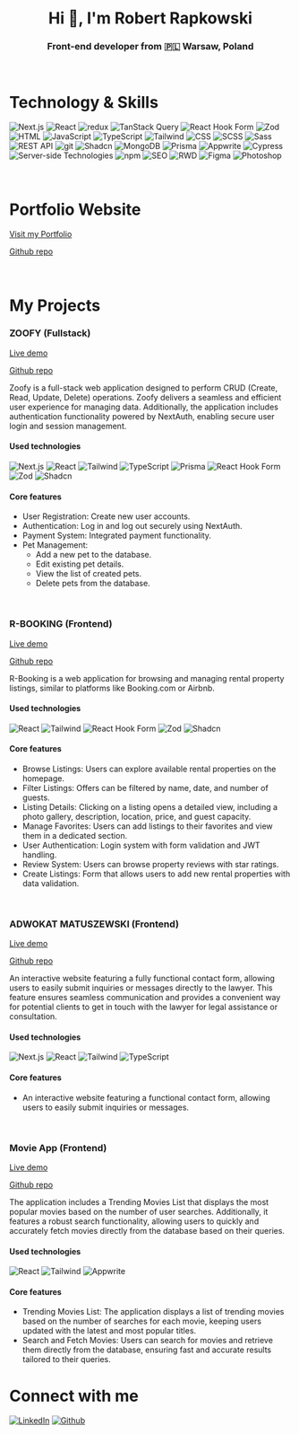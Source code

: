<h1 align="center">Hi 👋, I'm Robert Rapkowski</h1>
<h3 align="center">Front-end developer from 🇵🇱 Warsaw, Poland</h3>
<br />
<h1 align="left">Technology & Skills</h1>
<p>
	<img
		alt="Next.js"
		src="https://img.shields.io/badge/-Next.js-000000?style=flat-square&logo=next.js&logoColor=white" />
	<img
		alt="React"
		src="https://img.shields.io/badge/-React-61DAFB?style=flat-square&logo=react&logoColor=black" />
	<img
		alt="redux"
		src="https://img.shields.io/badge/-Redux-764ABC?style=flat-square&logo=redux&logoColor=white" />
	<img
		alt="TanStack Query"
		src="https://img.shields.io/badge/-TanStack%20Query-FF4154?style=flat-square&logo=react-query&logoColor=white" />
	<img
		alt="React Hook Form"
		src="https://img.shields.io/badge/-React%20Hook%20Form-EC5990?style=flat-square&logo=react-hook-form&logoColor=white" />
	<img
		alt="Zod"
		src="https://img.shields.io/badge/-Zod-5A67D8?style=flat-square&logoColor=white" />
	<img
		alt="HTML"
		src="https://img.shields.io/badge/-HTML5-E34F26?style=flat-square&logo=html5&logoColor=white" />
	<img
		alt="JavaScript"
		src="https://img.shields.io/badge/-JavaScript-F7DF1E?style=flat-square&logo=javascript&logoColor=black" />
	<img
		alt="TypeScript"
		src="https://img.shields.io/badge/-TypeScript-007ACC?style=flat-square&logo=typescript&logoColor=white" />
	<img
		alt="Tailwind"
		src="https://img.shields.io/badge/-Tailwind-38B2AC?style=flat-square&logo=tailwind-css&logoColor=white" />
	<img
		alt="CSS"
		src="https://img.shields.io/badge/-CSS3-1572B6?style=flat-square&logo=css3&logoColor=white" />
	<img
		alt="SCSS"
		src="https://img.shields.io/badge/-SCSS-CC6699?style=flat-square&logo=sass&logoColor=white" />
	<img
		alt="Sass"
		src="https://img.shields.io/badge/-Sass-CC6699?style=flat-square&logo=sass&logoColor=white" />
	<img
		alt="REST API"
		src="https://img.shields.io/badge/-REST%20API-0096D6?style=flat-square&logo=api&logoColor=white" />
	<img
		alt="git"
		src="https://img.shields.io/badge/-Git-F05032?style=flat-square&logo=git&logoColor=white" />
	<img
		alt="Shadcn"
		src="https://img.shields.io/badge/-Shadcn-000000?style=flat-square&logo=shadcn&logoColor=white" />
	<img
		alt="MongoDB"
		src="https://img.shields.io/badge/-MongoDB-13aa52?style=flat-square&logo=mongodb&logoColor=white" />
	<img
		alt="Prisma"
		src="https://img.shields.io/badge/-Prisma-2D3748?style=flat-square&logo=prisma&logoColor=white" />
	<img
		alt="Appwrite"
		src="https://img.shields.io/badge/-Appwrite-F02E65?style=flat-square&logo=appwrite&logoColor=white" />
	<img
		alt="Cypress"
		src="https://img.shields.io/badge/-Cypress-17202C?style=flat-square&logo=cypress&logoColor=white" />
	<img
		alt="Server-side Technologies"
		src="https://img.shields.io/badge/-Server--side%20Technologies-000000?style=flat-square&logo=server&logoColor=white" />
	<img
		alt="npm"
		src="https://img.shields.io/badge/-NPM-CB3837?style=flat-square&logo=npm&logoColor=white" />
	<img
		alt="SEO"
		src="https://img.shields.io/badge/-SEO-47C5FB?style=flat-square&logo=google&logoColor=white" />
	<img
		alt="RWD"
		src="https://img.shields.io/badge/-RWD-5A0FC8?style=flat-square&logo=responsive-design&logoColor=white" />
	<img
		alt="Figma"
		src="https://img.shields.io/badge/-Figma-F24E1E?style=flat-square&logo=figma&logoColor=white" />
	<img
		alt="Photoshop"
		src="https://img.shields.io/badge/-Photoshop-31A8FF?style=flat-square&logo=adobe-photoshop&logoColor=white" />
</p>
<br />

<h1 align="left">Portfolio Website</h1>
<p>
	<a href="https://robert-rapkowski-portfolio.vercel.app/" target="_blank"
		>Visit my Portfolio</a
	>
</p>
<p>
	<a
		href="https://github.com/Rapkowsky/robert-rapkowski-portfolio"
		target="_blank"
		>Github repo</a
	>
</p>
<br />
<h1 align="left">My Projects</h1>

<h3 align="left">ZOOFY (Fullstack)</h3>
<p>
	<a href="https://rr-zoofy.vercel.app" target="_blank">Live demo</a>
</p>
<p>
	<a href="https://github.com/Rapkowsky/zoofy" target="_blank">Github repo</a>
</p>
<p>
	Zoofy is a full-stack web application designed to perform CRUD (Create, Read,
	Update, Delete) operations. Zoofy delivers a seamless and efficient user
	experience for managing data. Additionally, the application includes
	authentication functionality powered by NextAuth, enabling secure user login
	and session management.
</p>
<h4>Used technologies</h4>
<p>
	<img
		alt="Next.js"
		src="https://img.shields.io/badge/-Next.js-000000?style=flat-square&logo=next.js&logoColor=white" />
	<img
		alt="React"
		src="https://img.shields.io/badge/-React-61DAFB?style=flat-square&logo=react&logoColor=black" />
	<img
		alt="Tailwind"
		src="https://img.shields.io/badge/-Tailwind-38B2AC?style=flat-square&logo=tailwind-css&logoColor=white" />
	<img
		alt="TypeScript"
		src="https://img.shields.io/badge/-TypeScript-007ACC?style=flat-square&logo=typescript&logoColor=white" />
	<img
		alt="Prisma"
		src="https://img.shields.io/badge/-Prisma-2D3748?style=flat-square&logo=prisma&logoColor=white" />
	<img
		alt="React Hook Form"
		src="https://img.shields.io/badge/-React%20Hook%20Form-EC5990?style=flat-square&logo=react-hook-form&logoColor=white" />
	<img
		alt="Zod"
		src="https://img.shields.io/badge/-Zod-5A67D8?style=flat-square&logoColor=white" />
	<img
		alt="Shadcn"
		src="https://img.shields.io/badge/-Shadcn-000000?style=flat-square&logo=shadcn&logoColor=white" />
</p>

<h4>Core features</h4>
<ul>
	<li>User Registration: Create new user accounts.</li>
	<li>Authentication: Log in and log out securely using NextAuth.</li>
	<li>Payment System: Integrated payment functionality.</li>
	<li>
		Pet Management:
		<ul>
			<li>Add a new pet to the database.</li>
			<li>Edit existing pet details.</li>
			<li>View the list of created pets.</li>
			<li>Delete pets from the database.</li>
		</ul>
	</li>
</ul>
<br />
<h3 align="left">R-BOOKING (Frontend)</h3>
<p>
	<a href="https://r-booking-project.vercel.app/" target="_blank">Live demo</a>
</p>
<p>
	<a href="https://github.com/Rapkowsky/project-react" target="_blank"
		>Github repo</a
	>
</p>
<p>
	R-Booking is a web application for browsing and managing rental property
	listings, similar to platforms like Booking.com or Airbnb.
</p>
<h4>Used technologies</h4>
<p>
	<img
		alt="React"
		src="https://img.shields.io/badge/-React-61DAFB?style=flat-square&logo=react&logoColor=black" />
	<img
		alt="Tailwind"
		src="https://img.shields.io/badge/-Tailwind-38B2AC?style=flat-square&logo=tailwind-css&logoColor=white" />
	<img
		alt="React Hook Form"
		src="https://img.shields.io/badge/-React%20Hook%20Form-EC5990?style=flat-square&logo=react-hook-form&logoColor=white" />
	<img
		alt="Zod"
		src="https://img.shields.io/badge/-Zod-5A67D8?style=flat-square&logoColor=white" />
	<img
		alt="Shadcn"
		src="https://img.shields.io/badge/-Shadcn-000000?style=flat-square&logo=shadcn&logoColor=white" />
</p>

<h4>Core features</h4>
<ul>
	<li>
		Browse Listings: Users can explore available rental properties on the
		homepage.
	</li>
	<li>
		Filter Listings: Offers can be filtered by name, date, and number of guests.
	</li>
	<li>
		Listing Details: Clicking on a listing opens a detailed view, including a
		photo gallery, description, location, price, and guest capacity.
	</li>
	<li>
		Manage Favorites: Users can add listings to their favorites and view them in
		a dedicated section.
	</li>
	<li>
		User Authentication: Login system with form validation and JWT handling.
	</li>
	<li>Review System: Users can browse property reviews with star ratings.</li>
	<li>
		Create Listings: Form that allows users to add new rental properties with
		data validation.
	</li>
</ul>
<br />

<h3 align="left">ADWOKAT MATUSZEWSKI (Frontend)</h3>
<p>
	<a href="https://r-booking-project.vercel.app/" target="_blank">Live demo</a>
</p>
<p>
	<a href="https://github.com/Rapkowsky/project-react" target="_blank"
		>Github repo</a
	>
</p>
<p>
	An interactive website featuring a fully functional contact form, allowing
	users to easily submit inquiries or messages directly to the lawyer. This
	feature ensures seamless communication and provides a convenient way for
	potential clients to get in touch with the lawyer for legal assistance or
	consultation.
</p>
<h4>Used technologies</h4>
<p>
	<img
		alt="Next.js"
		src="https://img.shields.io/badge/-Next.js-000000?style=flat-square&logo=next.js&logoColor=white" />
	<img
		alt="React"
		src="https://img.shields.io/badge/-React-61DAFB?style=flat-square&logo=react&logoColor=black" />
	<img
		alt="Tailwind"
		src="https://img.shields.io/badge/-Tailwind-38B2AC?style=flat-square&logo=tailwind-css&logoColor=white" />
	<img
		alt="TypeScript"
		src="https://img.shields.io/badge/-TypeScript-007ACC?style=flat-square&logo=typescript&logoColor=white" />
</p>

<h4>Core features</h4>
<ul>
	<li>
		An interactive website featuring a functional contact form, allowing users
		to easily submit inquiries or messages.
	</li>
</ul>
<br />
<h3 align="left">Movie App (Frontend)</h3>
<p>
	<a
		href="https://robert-rapkowski-portfolio.vercel.app/movie-app"
		target="_blank"
		>Live demo</a
	>
</p>
<p>
	<a href="https://github.com/Rapkowsky/movie-app" target="_blank"
		>Github repo</a
	>
</p>
<p>
	The application includes a Trending Movies List that displays the most popular
	movies based on the number of user searches. Additionally, it features a
	robust search functionality, allowing users to quickly and accurately fetch
	movies directly from the database based on their queries.
</p>
<h4>Used technologies</h4>
<p>
	<img
		alt="React"
		src="https://img.shields.io/badge/-React-61DAFB?style=flat-square&logo=react&logoColor=black" />
	<img
		alt="Tailwind"
		src="https://img.shields.io/badge/-Tailwind-38B2AC?style=flat-square&logo=tailwind-css&logoColor=white" />
	<img
		alt="Appwrite"
		src="https://img.shields.io/badge/-Appwrite-F02E65?style=flat-square&logo=appwrite&logoColor=white" />
</p>

<h4>Core features</h4>
<ul>
	<li>
		Trending Movies List: The application displays a list of trending movies
		based on the number of searches for each movie, keeping users updated with
		the latest and most popular titles.
	</li>
	<li>
		Search and Fetch Movies: Users can search for movies and retrieve them
		directly from the database, ensuring fast and accurate results tailored to
		their queries.
	</li>
</ul>
<h1 align="left">Connect with me</h1>
<p>
	<a
		href="https://www.linkedin.com/in/robert-rapkowski/?locale=en_US"
		target="_blank"
		><img
			alt="LinkedIn"
			src="https://img.shields.io/badge/linkedin-%230077B5.svg?&style=for-the-badge&logo=linkedin&logoColor=white"
	/></a>
	<a href="https://github.com/Rapkowsky" target="_blank"
		><img
			alt="Github"
			src="https://img.shields.io/badge/GitHub-%2312100E.svg?&style=for-the-badge&logo=Github&logoColor=white"
	/></a>
</p>
